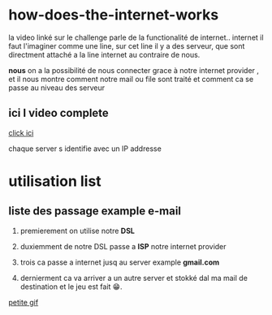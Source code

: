 # how-does-the-internet-works

la video linké sur le challenge parle de la functionalité de internet..
internet il faut l'imaginer comme une line, sur cet line il y a des 
serveur, 
que sont directment attaché  a la line internet au contraire de nous.
 
 **nous** on a la possibilité de nous connecter grace à notre internet 
provider , et il nous montre comment notre mail ou file sont traité  et 
comment ca se passe au niveau des serveur  

## ici l video complete
[click ici](https://www.youtube.com/watch?v=7_LPdttKXPc)


chaque server s identifie avec un IP addresse 




# utilisation list 

## liste des passage example e-mail
1. premierement  on utilise notre **DSL**

2. duxiemment de notre DSL passe a **ISP** notre internet provider 
 
3. trois ca passe a internet jusq au server example **gmail.com** 

4. dernierment ca va arriver a un autre server et stokké dal ma mail de 
destination et le jeu est fait &#x1F601;. 

[petite gif ](https://media.tenor.com/bCfpwMjfAi0AAAAM/cat-typing.gif)
